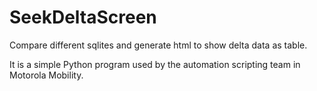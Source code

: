 SeekDeltaScreen
===============

Compare different sqlites and generate html to show delta data as table.

It is a simple Python program used by the automation scripting team in Motorola Mobility.
